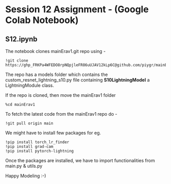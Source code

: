 # Session 12 Assignment - (Google Colab Notebook)

## S12.ipynb
The notebook clones mainErav1.git repo using -

```
!git clone https://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@github.com/piygr/mainErav1.git
```

The repo has a models folder which contains the custom_resnet_lightning_s10.py file containing
**S10LightningModel** a LightningModule class.


If the repo is cloned, then move the mainErav1 folder

```
%cd mainErav1
```

To fetch the latest code from the mainErav1 repo do -

```
!git pull origin main
```

We might have to install few packages for eg.
```
!pip install torch_lr_finder
!pip install grad-cam
!pip install pytorch-lightning
```

Once the packages are installed, we have to import functionalities from main.py & utils.py


Happy Modeling :-) 
 
